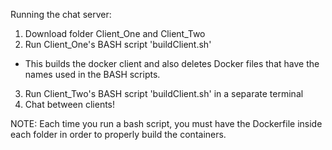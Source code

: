 Running the chat server:

1. Download folder Client_One and Client_Two
2. Run Client_One's BASH script 'buildClient.sh'
- This builds the docker client and also deletes Docker files that have the names used in the BASH scripts.
3. Run Client_Two's BASH script 'buildClient.sh' in a separate terminal
4. Chat between clients!

NOTE: Each time you run a bash script, you must have the Dockerfile inside each folder in order to properly build the containers. 
